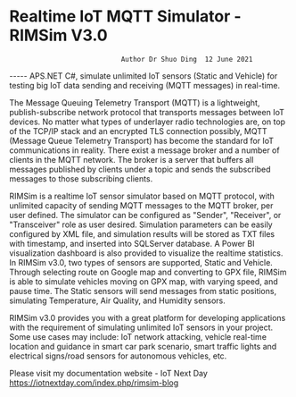# Realtime IoT MQTT Simulator - RIMSim V3.0  
                                Author Dr Shuo Ding  12 June 2021
                                
----- APS.NET C#, simulate unlimited IoT sensors (Static and Vehicle) for testing big IoT data sending and receiving (MQTT messages) in real-time.

The Message Queuing Telemetry Transport (MQTT) is a lightweight, publish-subscribe network protocol that transports messages between IoT devices. No matter what types of underlayer radio technologies are, on top of the TCP/IP stack and an encrypted TLS connection possibly, MQTT (Message Queue Telemetry Transport) has become the standard for IoT communications in reality. There exist a message broker and a number of clients in the MQTT network. The broker is a server that buffers all messages published by clients under a topic and sends the subscribed messages to those subscribing clients.  

RIMSim is a realtime IoT sensor simulator based on MQTT protocol, with unlimited capacity of sending MQTT messages to the MQTT broker, per user defined. The simulator can be configured as "Sender", "Receiver", or "Transceiver" role as user desired. Simulation parameters can be easily configured by XML file, and simulation results will be stored as TXT files with timestamp, and inserted into SQLServer database. A Power BI visualization dashboard is also provided to visualize the realtime statistics. In RIMSim v3.0, two types of sensors are supported, Static and Vehicle. Through selecting route on Google map and converting to GPX file, RIMSim is able to simulate vehicles moving on GPX map, with varying speed, and pause time. The Static sensors will send messages from static positions, simulating Temperature, Air Quality, and Humidity sensors. 

RIMSim v3.0 provides you with a great platform for developing applications with the requirement of simulating unlimited IoT sensors in your project. Some use cases may include: IoT network attacking, vehicle real-time location and guidance in smart car park scenario, smart traffic lights and electrical signs/road sensors for autonomous vehicles, etc.

Please visit my documentation website - IoT Next Day
https://iotnextday.com/index.php/rimsim-blog
